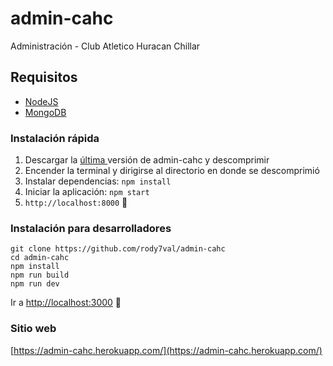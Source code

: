 # admin-cahc

Administración - Club Atletico Huracan Chillar

## Requisitos

* [NodeJS](https://nodejs.org)
* [MongoDB](https://www.mongodb.com)

### Instalación rápida

1. Descargar la [última ](https://github.com/rody7val/admin-cahc/archive/master.zip) versión de admin-cahc y descomprimir
1. Encender la terminal y dirigirse al directorio en donde se descomprimió
1. Instalar dependencias: `npm install`
1. Iniciar la aplicación:  `npm start`
1. `http://localhost:8000` :tada:

### Instalación para desarrolladores

```
git clone https://github.com/rody7val/admin-cahc
cd admin-cahc
npm install
npm run build
npm run dev
```
Ir a [http://localhost:3000](http://localhost:3000) :tada:

### Sitio web

[https://admin-cahc.herokuapp.com/](https://admin-cahc.herokuapp.com/)